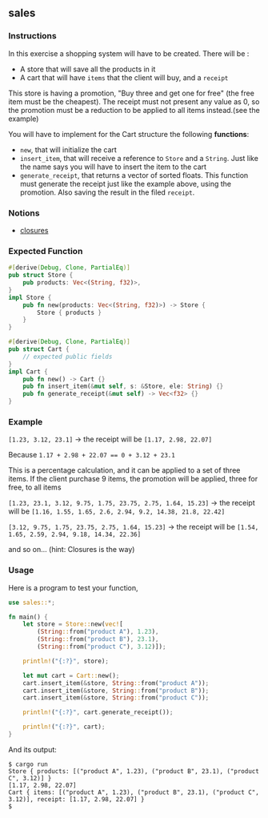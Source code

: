 ## sales

### Instructions

In this exercise a shopping system will have to be created. There will be :

- A store that will save all the products in it
- A cart that will have `items` that the client will buy, and a `receipt`

This store is having a promotion, "Buy three and get one for free" (the free item must be the cheapest). The receipt must not present
any value as 0, so the promotion must be a reduction to be applied to all items instead.(see the example)

You will have to implement for the Cart structure the following **functions**:

- `new`, that will initialize the cart
- `insert_item`, that will receive a reference to `Store` and a `String`. Just like the name says you will
  have to insert the item to the cart
- `generate_receipt`, that returns a vector of sorted floats. This function must generate the receipt just
  like the example above, using the promotion. Also saving the result in the filed `receipt`.

### Notions

- [closures](https://doc.rust-lang.org/rust-by-example/fn/closures.html)

### Expected Function

```rust
#[derive(Debug, Clone, PartialEq)]
pub struct Store {
    pub products: Vec<(String, f32)>,
}
impl Store {
    pub fn new(products: Vec<(String, f32)>) -> Store {
        Store { products }
    }
}

#[derive(Debug, Clone, PartialEq)]
pub struct Cart {
    // expected public fields
}
impl Cart {
    pub fn new() -> Cart {}
    pub fn insert_item(&mut self, s: &Store, ele: String) {}
    pub fn generate_receipt(&mut self) -> Vec<f32> {}
}
```

### Example

`[1.23, 3.12, 23.1]` -> the receipt will be `[1.17, 2.98, 22.07]`

Because `1.17 + 2.98 + 22.07 == 0 + 3.12 + 23.1`

This is a percentage calculation, and it can be applied to a set of three items.
If the client purchase 9 items, the promotion will be applied, three for free, to all items


`[1.23, 23.1, 3.12, 9.75, 1.75, 23.75, 2.75, 1.64, 15.23]` -> the receipt will be `[1.16, 1.55, 1.65, 2.6, 2.94, 9.2, 14.38, 21.8, 22.42]`


`[3.12, 9.75, 1.75, 23.75, 2.75, 1.64, 15.23]` -> the receipt will be `[1.54, 1.65, 2.59, 2.94, 9.18, 14.34, 22.36]`

and so on... (hint: Closures is the way)


### Usage

Here is a program to test your function,

```rust
use sales::*;

fn main() {
    let store = Store::new(vec![
        (String::from("product A"), 1.23),
        (String::from("product B"), 23.1),
        (String::from("product C"), 3.12)]);

    println!("{:?}", store);

    let mut cart = Cart::new();
    cart.insert_item(&store, String::from("product A"));
    cart.insert_item(&store, String::from("product B"));
    cart.insert_item(&store, String::from("product C"));

    println!("{:?}", cart.generate_receipt());

    println!("{:?}", cart);
}
```

And its output:

```console
$ cargo run
Store { products: [("product A", 1.23), ("product B", 23.1), ("product C", 3.12)] }
[1.17, 2.98, 22.07]
Cart { items: [("product A", 1.23), ("product B", 23.1), ("product C", 3.12)], receipt: [1.17, 2.98, 22.07] }
$
```
